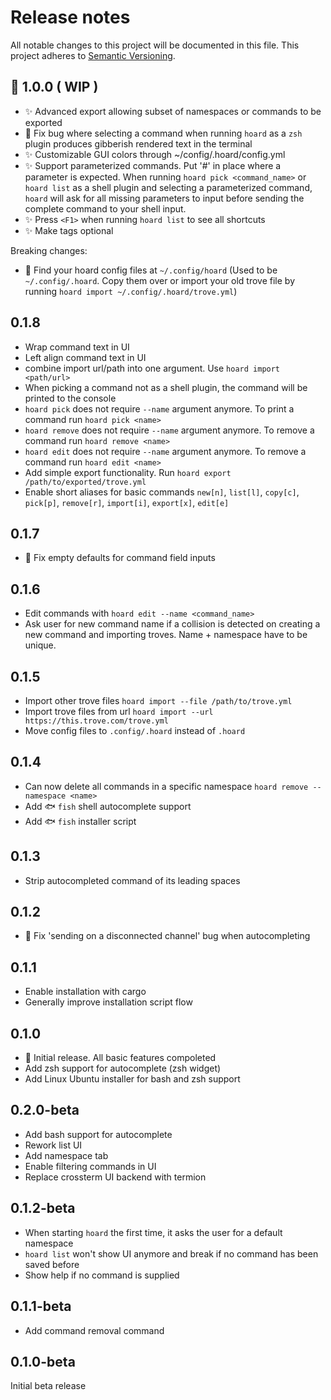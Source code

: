 # Release notes

All notable changes to this project will be documented in this file.
This project adheres to [Semantic Versioning](http://semver.org/).

## 🚀 1.0.0 ( WIP )
- ✨ Advanced export allowing subset of namespaces or commands to be exported
- 🐛 Fix bug where selecting a command when running `hoard` as a `zsh` plugin produces gibberish rendered text in the terminal 
- ✨ Customizable GUI colors through ~/config/.hoard/config.yml
- ✨ Support parameterized commands. Put '#' in place where a parameter is expected. When running `hoard pick <command_name>` or `hoard list` as a shell plugin and selecting a parameterized command, `hoard` will ask for all missing parameters to input before sending the complete command to your shell input. 
- ✨ Press `<F1>` when running `hoard list` to see all shortcuts
- ✨ Make tags optional

Breaking changes:
- 🔨 Find your hoard config files at `~/.config/hoard` (Used to be `~/.config/.hoard`. Copy them over or import your old trove file by running `hoard import ~/.config/.hoard/trove.yml`)

## 0.1.8
- Wrap command text in UI
- Left align command text in UI
- combine import url/path into one argument. Use `hoard import <path/url>`
- When picking a command not as a shell plugin, the command will be printed to the console
- `hoard pick` does not require `--name` argument anymore. To print a command run `hoard pick <name>`
- `hoard remove` does not require `--name` argument anymore. To remove a command run `hoard remove <name>`
- `hoard edit` does not require `--name` argument anymore. To remove a command run `hoard edit <name>`
- Add simple export functionality. Run `hoard export /path/to/exported/trove.yml`
- Enable short aliases for basic commands `new[n]`, `list[l]`, `copy[c]`, `pick[p]`, `remove[r]`, `import[i]`,  `export[x]`, `edit[e]`

## 0.1.7
- 🔧 Fix empty defaults for command field inputs

## 0.1.6
- Edit commands with `hoard edit --name <command_name>`
- Ask user for new command name if a collision is detected on creating a new command and importing troves. Name + namespace have to be unique.

## 0.1.5 
- Import other trove files `hoard import --file /path/to/trove.yml`
- Import trove files from url `hoard import --url https://this.trove.com/trove.yml`
- Move config files to `.config/.hoard` instead of `.hoard`

## 0.1.4

- Can now delete all commands in a specific namespace `hoard remove --namespace <name>`
- Add 🐟 `fish` shell autocomplete support
- Add 🐟 `fish` installer script

## 0.1.3

- Strip autocompleted command of its leading spaces

## 0.1.2

- 🐛 Fix 'sending on a disconnected channel' bug when autocompleting

## 0.1.1

- Enable installation with cargo
- Generally improve installation script flow

## 0.1.0

- 🚀 Initial release. All basic features compoleted
- Add zsh support for autocomplete (zsh widget)
- Add Linux Ubuntu installer for bash and zsh support

## 0.2.0-beta

- Add bash support for autocomplete
- Rework list UI
- Add namespace tab
- Enable filtering commands in UI
- Replace crossterm UI backend with termion

## 0.1.2-beta

- When starting `hoard` the first time, it asks the user for a default namespace
- `hoard list` won't show UI anymore and break if no command has been saved before
- Show help if no command is supplied

## 0.1.1-beta

- Add command removal command

## 0.1.0-beta

Initial beta release

